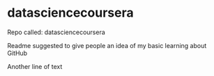 datasciencecoursera
===================

<p>Repo called: datasciencecoursera</p>
<p>Readme suggested to give people an idea of my basic learning about GitHub</p>
<p>Another line of text</p>

